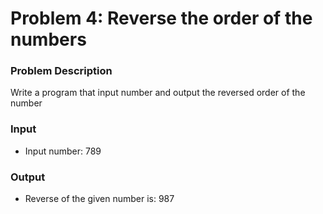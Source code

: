 # Problem 4: Reverse the order of the numbers

### Problem Description

Write a program that input number and output the reversed order of the number

### Input

- Input number: 789

### Output

- Reverse of the given number is: 987
